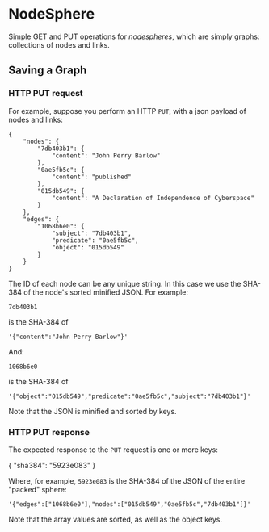 # NodeSphere

Simple GET and PUT operations for _nodespheres_, which are simply graphs: collections of nodes and links.

## Saving a Graph

### HTTP PUT request

For example, suppose you perform an HTTP `PUT`, with a json payload of nodes and links:

    {
        "nodes": {
            "7db403b1": {
                "content": "John Perry Barlow"
            },
            "0ae5fb5c": {
                "content": "published"
            },
            "015db549": {
                "content": "A Declaration of Independence of Cyberspace"
            }
        },
        "edges": {
            "1068b6e0": {
                "subject": "7db403b1",
                "predicate": "0ae5fb5c",
                "object": "015db549"
            }
        }
    }

The ID of each node can be any unique string.  In this case we use the SHA-384 of the node's sorted minified JSON.  For example:

    7db403b1

is the SHA-384 of

    '{"content":"John Perry Barlow"}'

And:

    1068b6e0

is the SHA-384 of

    '{"object":"015db549","predicate":"0ae5fb5c","subject":"7db403b1"}'

Note that the JSON is minified and sorted by keys.


### HTTP PUT response

The expected response to the `PUT` request is one or more keys:

{
    "sha384": "5923e083"
}

Where, for example, `5923e083` is the SHA-384 of the JSON of the entire "packed" sphere:

    '{"edges":["1068b6e0"],"nodes":["015db549","0ae5fb5c","7db403b1"]}'

Note that the array values are sorted, as well as the object keys.


